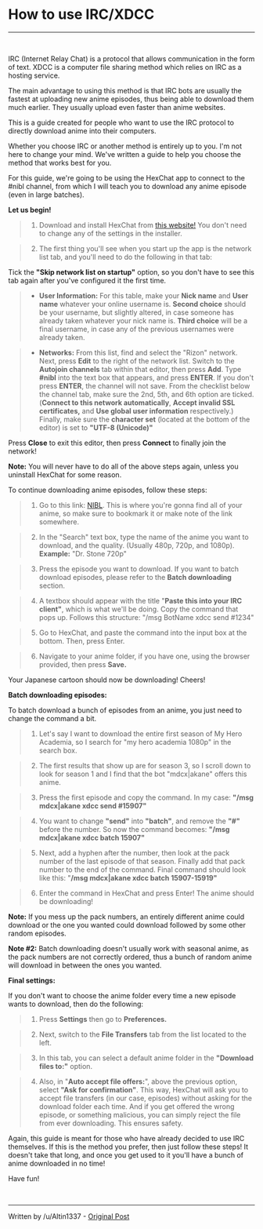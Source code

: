 # **How to use IRC/XDCC**

---

&nbsp;

IRC (Internet Relay Chat) is a protocol that allows communication in the form of text. XDCC is a computer file sharing method which relies on IRC as a hosting service.

The main advantage to using this method is that IRC bots are usually the fastest at uploading new anime episodes, thus being able to download them much earlier. They usually upload even faster than anime websites.

This is a guide created for people who want to use the IRC protocol to directly download anime into their computers.

Whether you choose IRC or another method is entirely up to you. I'm not here to change your mind. We've written a guide to help you choose the method that works best for you.

For this guide, we're going to be using the HexChat app to connect to the #nibl channel, from which I will teach you to download any anime episode (even in large batches).

**Let us begin!**

  > 1. Download and install HexChat from [this website!](https://hexchat.github.io/) You don't need to change any of the settings in the installer.

  > 2. The first thing you'll see when you start up the app is the network list tab, and you'll need to do the following in that tab:

Tick the **"Skip network list on startup"** option, so you don't have to see this tab again after you've configured it the first time.

  > - **User Information:** For this table, make your **Nick name** and **User name** whatever your online username is. **Second choice** should be your username, but slightly altered, in case someone has already taken whatever your nick name is. **Third choice** will be a final username, in case any of the previous usernames were already taken.

  > - **Networks:** From this list, find and select the "Rizon" network. Next, press **Edit** to the right of the network list. Switch to the **Autojoin channels** tab within that editor, then press **Add**. Type **#nibl** into the text box that appears, and press **ENTER**. If you don't press **ENTER**, the channel will not save. From the checklist below the channel tab, make sure the 2nd, 5th, and 6th option are ticked. (**Connect to this network automatically**, **Accept invalid SSL certificates,** and **Use global user information** respectively.) Finally, make sure the **character set** (located at the bottom of the editor) is set to **"UTF-8 (Unicode)"**

Press **Close** to exit this editor, then press **Connect** to finally join the network!

**Note:** You will never have to do all of the above steps again, unless you uninstall HexChat for some reason.

To continue downloading anime episodes, follow these steps:

  > 1. Go to this link: [NIBL](https://nibl.co.uk/bots.php). This is where you're gonna find all of your anime, so make sure to bookmark it or make note of the link somewhere.

  > 2. In the "Search" text box, type the name of the anime you want to download, and the quality. (Usually 480p, 720p, and 1080p). **Example:** "Dr. Stone 720p"

  > 3. Press the episode you want to download. If you want to batch download episodes, please refer to the **Batch downloading** section.

  > 4. A textbox should appear with the title "**Paste this into your IRC client"**, which is what we'll be doing. Copy the command that pops up. Follows this structure: "/msg BotName xdcc send #1234"

  > 5. Go to HexChat, and paste the command into the input box at the bottom. Then, press Enter.

  > 6. Navigate to your anime folder, if you have one, using the browser provided, then press **Save.**

Your Japanese cartoon should now be downloading! Cheers!

**Batch downloading episodes:**

To batch download a bunch of episodes from an anime, you just need to change the command a bit.

  > 1. Let's say I want to download the entire first season of My Hero Academia, so I search for "my hero academia 1080p" in the search box.

  > 2. The first results that show up are for season 3, so I scroll down to look for season 1 and I find that the bot "mdcx|akane" offers this anime.

  > 3. Press the first episode and copy the command. In my case: **"/msg mdcx|akane xdcc send #15907"**

  > 4. You want to change **"send"** into **"batch"**, and remove the **"#"** before the number. So now the command becomes: **"/msg mdcx|akane xdcc batch 15907"**

  > 5. Next, add a hyphen after the number, then look at the pack number of the last episode of that season. Finally add that pack number to the end of the command. Final command should look like this: "**/msg mdcx|akane xdcc batch 15907-15919"**

  > 6. Enter the command in HexChat and press Enter! The anime should be downloading!

**Note:** If you mess up the pack numbers, an entirely different anime could download or the one you wanted could download followed by some other random episodes.

**Note #2:** Batch downloading doesn't usually work with seasonal anime, as the pack numbers are not correctly ordered, thus a bunch of random anime will download in between the ones you wanted.

**Final settings:**

If you don't want to choose the anime folder every time a new episode wants to download, then do the following:

  > 1. Press **Settings** then go to **Preferences.**

  > 2. Next, switch to the **File Transfers** tab from the list located to the left.

  > 3. In this tab, you can select a default anime folder in the **"Download files to:"** option.

  > 4. Also, in "**Auto accept file offers:**", above the previous option, select **"Ask for confirmation"**. This way, HexChat will ask you to accept file transfers (in our case, episodes) without asking for the download folder each time. And if you get offered the wrong episode, or something malicious, you can simply reject the file from ever downloading. This ensures safety.

Again, this guide is meant for those who have already decided to use IRC themselves. If this is the method you prefer, then just follow these steps! It doesn't take that long, and once you get used to it you'll have a bunch of anime downloaded in no time!

Have fun!

&nbsp;

---

Written by /u/Altin1337 - [Original Post](https://www.reddit.com/r/animepiracy/comments/ctinwu/guide_using_ircxdcc_to_download_anime/)

&nbsp;

